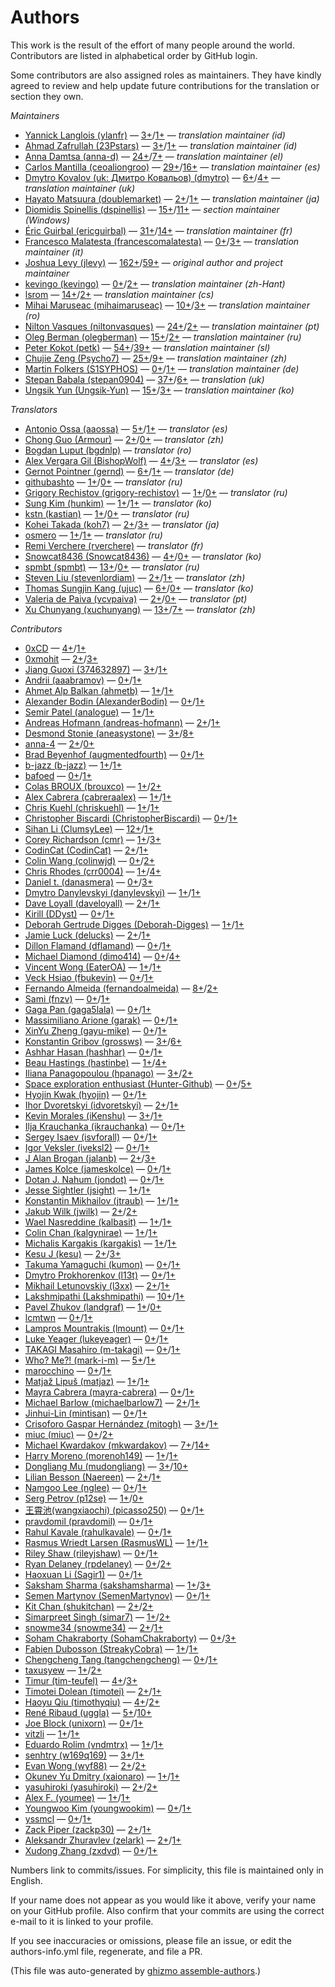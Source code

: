 # Authors

This work is the result of the effort of many people around the world.
Contributors are listed in alphabetical order by GitHub login.

Some contributors are also assigned roles as maintainers.
They have kindly agreed to review and help update future contributions for the translation or section they own.



*Maintainers*

* [Yannick Langlois (ylanfr)](https://github.com/ylanfr) — [3+](https://github.com/jlevy/the-art-of-command-line/commits?author=23Pstars)/[1+](https://github.com/jlevy/the-art-of-command-line/issues?q=author%3Aylanfr) — _translation maintainer (id)_
* [Ahmad Zafrullah (23Pstars)](https://github.com/23Pstars) — [3+](https://github.com/jlevy/the-art-of-command-line/commits?author=23Pstars)/[1+](https://github.com/jlevy/the-art-of-command-line/issues?q=author%3A23Pstars) — _translation maintainer (id)_
* [Anna Damtsa (anna-d)](https://github.com/anna-d) — [24+](https://github.com/jlevy/the-art-of-command-line/commits?author=anna-d)/[7+](https://github.com/jlevy/the-art-of-command-line/issues?q=author%3Aanna-d) — _translation maintainer (el)_
* [Carlos Mantilla (ceoaliongroo)](https://github.com/ceoaliongroo) — [29+](https://github.com/jlevy/the-art-of-command-line/commits?author=ceoaliongroo)/[16+](https://github.com/jlevy/the-art-of-command-line/issues?q=author%3Aceoaliongroo) — _translation maintainer (es)_
* [Dmytro Kovalov (uk: Дмитро Ковальов) (dmytro)](https://github.com/dmytro) — [6+](https://github.com/jlevy/the-art-of-command-line/commits?author=dmytro)/[4+](https://github.com/jlevy/the-art-of-command-line/issues?q=author%3Admytro) — _translation maintainer (uk)_
* [Hayato Matsuura (doublemarket)](https://github.com/doublemarket) — [2+](https://github.com/jlevy/the-art-of-command-line/commits?author=doublemarket)/[1+](https://github.com/jlevy/the-art-of-command-line/issues?q=author%3Adoublemarket) — _translation maintainer (ja)_
* [Diomidis Spinellis (dspinellis)](https://github.com/dspinellis) — [15+](https://github.com/jlevy/the-art-of-command-line/commits?author=dspinellis)/[11+](https://github.com/jlevy/the-art-of-command-line/issues?q=author%3Adspinellis) — _section maintainer (Windows)_
* [Éric Guirbal (ericguirbal)](https://github.com/ericguirbal) — [31+](https://github.com/jlevy/the-art-of-command-line/commits?author=ericguirbal)/[14+](https://github.com/jlevy/the-art-of-command-line/issues?q=author%3Aericguirbal) — _translation maintainer (fr)_
* [Francesco Malatesta (francescomalatesta)](https://github.com/francescomalatesta) — [0+](https://github.com/jlevy/the-art-of-command-line/commits?author=francescomalatesta)/[3+](https://github.com/jlevy/the-art-of-command-line/issues?q=author%3Afrancescomalatesta) — _translation maintainer (it)_
* [Joshua Levy (jlevy)](https://github.com/jlevy) — [162+](https://github.com/jlevy/the-art-of-command-line/commits?author=jlevy)/[59+](https://github.com/jlevy/the-art-of-command-line/issues?q=author%3Ajlevy) — _original author and project maintainer_
* [kevingo (kevingo)](https://github.com/kevingo) — [0+](https://github.com/jlevy/the-art-of-command-line/commits?author=kevingo)/[2+](https://github.com/jlevy/the-art-of-command-line/issues?q=author%3Akevingo) — _translation maintainer (zh-Hant)_
* [lsrom](https://github.com/lsrom) — [14+](https://github.com/jlevy/the-art-of-command-line/commits?author=lsrom)/[2+](https://github.com/jlevy/the-art-of-command-line/issues?q=author%3Alsrom) — _translation maintainer (cs)_
* [Mihai Maruseac (mihaimaruseac)](https://github.com/mihaimaruseac) — [10+](https://github.com/jlevy/the-art-of-command-line/commits?author=mihaimaruseac)/[3+](https://github.com/jlevy/the-art-of-command-line/issues?q=author%3Amihaimaruseac) — _translation maintainer (ro)_
* [Nilton Vasques (niltonvasques)](https://github.com/niltonvasques) — [24+](https://github.com/jlevy/the-art-of-command-line/commits?author=niltonvasques)/[2+](https://github.com/jlevy/the-art-of-command-line/issues?q=author%3Aniltonvasques) — _translation maintainer (pt)_
* [Oleg Berman (olegberman)](https://github.com/olegberman) — [15+](https://github.com/jlevy/the-art-of-command-line/commits?author=olegberman)/[2+](https://github.com/jlevy/the-art-of-command-line/issues?q=author%3Aolegberman) — _translation maintainer (ru)_
* [Peter Kokot (petk)](https://github.com/petk) — [54+](https://github.com/jlevy/the-art-of-command-line/commits?author=petk)/[39+](https://github.com/jlevy/the-art-of-command-line/issues?q=author%3Apetk) — _translation maintainer (sl)_
* [Chujie Zeng (Psycho7)](https://github.com/Psycho7) — [25+](https://github.com/jlevy/the-art-of-command-line/commits?author=Psycho7)/[9+](https://github.com/jlevy/the-art-of-command-line/issues?q=author%3APsycho7) — _translation maintainer (zh)_
* [Martin Folkers (S1SYPHOS)](https://github.com/S1SYPHOS) — [0+](https://github.com/jlevy/the-art-of-command-line/commits?author=S1SYPHOS)/[1+](https://github.com/jlevy/the-art-of-command-line/issues?q=author%3AS1SYPHOS) — _translation maintainer (de)_
* [Stepan Babala (stepan0904)](https://github.com/stepan0904) — [37+](https://github.com/jlevy/the-art-of-command-line/commits?author=stepan0904)/[6+](https://github.com/jlevy/the-art-of-command-line/issues?q=author%3Astepan0904) — _translation (uk)_
* [Ungsik Yun (Ungsik-Yun)](https://github.com/Ungsik-Yun) — [15+](https://github.com/jlevy/the-art-of-command-line/commits?author=Ungsik-Yun)/[3+](https://github.com/jlevy/the-art-of-command-line/issues?q=author%3AUngsik-Yun) — _translation maintainer (ko)_

*Translators*

* [Antonio Ossa (aaossa)](https://github.com/aaossa) — [5+](https://github.com/jlevy/the-art-of-command-line/commits?author=aaossa)/[1+](https://github.com/jlevy/the-art-of-command-line/issues?q=author%3Aaaossa) — _translator (es)_
* [Chong Guo (Armour)](https://github.com/Armour) — [2+](https://github.com/jlevy/the-art-of-command-line/commits?author=Armour)/[0+](https://github.com/jlevy/the-art-of-command-line/issues?q=author%3AArmour) — _translator (zh)_
* [Bogdan Luput (bgdnlp)](https://github.com/bgdnlp) — _translator (ro)_
* [Alex Vergara Gil (BishopWolf)](https://github.com/BishopWolf) — [4+](https://github.com/jlevy/the-art-of-command-line/commits?author=BishopWolf)/[3+](https://github.com/jlevy/the-art-of-command-line/issues?q=author%3ABishopWolf) — _translator (es)_
* [Gernot Pointner (gernd)](https://github.com/gernd) — [6+](https://github.com/jlevy/the-art-of-command-line/commits?author=gernd)/[1+](https://github.com/jlevy/the-art-of-command-line/issues?q=author%3Agernd) — _translator (de)_
* [githubashto](https://github.com/githubashto) — [1+](https://github.com/jlevy/the-art-of-command-line/commits?author=githubashto)/[0+](https://github.com/jlevy/the-art-of-command-line/issues?q=author%3Agithubashto) — _translator (ru)_
* [Grigory Rechistov (grigory-rechistov)](https://github.com/grigory-rechistov) — [1+](https://github.com/jlevy/the-art-of-command-line/commits?author=grigory-rechistov)/[0+](https://github.com/jlevy/the-art-of-command-line/issues?q=author%3Agrigory-rechistov) — _translator (ru)_
* [Sung Kim (hunkim)](https://github.com/hunkim) — [1+](https://github.com/jlevy/the-art-of-command-line/commits?author=hunkim)/[1+](https://github.com/jlevy/the-art-of-command-line/issues?q=author%3Ahunkim) — _translator (ko)_
* [kstn (kastian)](https://github.com/kastian) — [1+](https://github.com/jlevy/the-art-of-command-line/commits?author=kastian)/[0+](https://github.com/jlevy/the-art-of-command-line/issues?q=author%3Akastian) — _translator (ru)_
* [Kohei Takada (koh7)](https://github.com/koh7) — [2+](https://github.com/jlevy/the-art-of-command-line/commits?author=koh7)/[3+](https://github.com/jlevy/the-art-of-command-line/issues?q=author%3Akoh7) — _translator (ja)_
* [osmero](https://github.com/osmero) — [1+](https://github.com/jlevy/the-art-of-command-line/commits?author=osmero)/[1+](https://github.com/jlevy/the-art-of-command-line/issues?q=author%3Aosmero) — _translator (ru)_
* [Remi Verchere (rverchere)](https://github.com/rverchere) — _translator (fr)_
* [Snowcat8436 (Snowcat8436)](https://github.com/Snowcat8436) — [4+](https://github.com/jlevy/the-art-of-command-line/commits?author=Snowcat8436)/[0+](https://github.com/jlevy/the-art-of-command-line/issues?q=author%3ASnowcat8436) — _translator (ko)_
* [spmbt (spmbt)](https://github.com/spmbt) — [13+](https://github.com/jlevy/the-art-of-command-line/commits?author=spmbt)/[0+](https://github.com/jlevy/the-art-of-command-line/issues?q=author%3Aspmbt) — _translator (ru)_
* [Steven Liu (stevenlordiam)](https://github.com/stevenlordiam) — [2+](https://github.com/jlevy/the-art-of-command-line/commits?author=stevenlordiam)/[1+](https://github.com/jlevy/the-art-of-command-line/issues?q=author%3Astevenlordiam) — _translator (zh)_
* [Thomas Sungjin Kang (ujuc)](https://github.com/ujuc) — [6+](https://github.com/jlevy/the-art-of-command-line/commits?author=ujuc)/[0+](https://github.com/jlevy/the-art-of-command-line/issues?q=author%3Aujuc) — _translator (ko)_
* [Valeria de Paiva (vcvpaiva)](https://github.com/vcvpaiva) — [2+](https://github.com/jlevy/the-art-of-command-line/commits?author=vcvpaiva)/[0+](https://github.com/jlevy/the-art-of-command-line/issues?q=author%3Avcvpaiva) — _translator (pt)_
* [Xu Chunyang (xuchunyang)](https://github.com/xuchunyang) — [13+](https://github.com/jlevy/the-art-of-command-line/commits?author=xuchunyang)/[7+](https://github.com/jlevy/the-art-of-command-line/issues?q=author%3Axuchunyang) — _translator (zh)_

*Contributors*

* [0xCD](https://github.com/0xCD) — [4+](https://github.com/jlevy/the-art-of-command-line/commits?author=0xCD)/[1+](https://github.com/jlevy/the-art-of-command-line/issues?q=author%3A0xCD)
* [0xmohit](https://github.com/0xmohit) — [2+](https://github.com/jlevy/the-art-of-command-line/commits?author=0xmohit)/[3+](https://github.com/jlevy/the-art-of-command-line/issues?q=author%3A0xmohit)
* [Jiang Guoxi (374632897)](https://github.com/374632897) — [3+](https://github.com/jlevy/the-art-of-command-line/commits?author=374632897)/[1+](https://github.com/jlevy/the-art-of-command-line/issues?q=author%3A374632897)
* [Andrii (aaabramov)](https://github.com/aaabramov) — [0+](https://github.com/jlevy/the-art-of-command-line/commits?author=aaabramov)/[1+](https://github.com/jlevy/the-art-of-command-line/issues?q=author%3Aaaabramov)
* [Ahmet Alp Balkan (ahmetb)](https://github.com/ahmetb) — [1+](https://github.com/jlevy/the-art-of-command-line/commits?author=ahmetb)/[1+](https://github.com/jlevy/the-art-of-command-line/issues?q=author%3Aahmetb)
* [Alexander Bodin (AlexanderBodin)](https://github.com/AlexanderBodin) — [0+](https://github.com/jlevy/the-art-of-command-line/commits?author=AlexanderBodin)/[1+](https://github.com/jlevy/the-art-of-command-line/issues?q=author%3AAlexanderBodin)
* [Semir Patel (analogue)](https://github.com/analogue) — [1+](https://github.com/jlevy/the-art-of-command-line/commits?author=analogue)/[1+](https://github.com/jlevy/the-art-of-command-line/issues?q=author%3Aanalogue)
* [Andreas Hofmann (andreas-hofmann)](https://github.com/andreas-hofmann) — [2+](https://github.com/jlevy/the-art-of-command-line/commits?author=andreas-hofmann)/[1+](https://github.com/jlevy/the-art-of-command-line/issues?q=author%3Aandreas-hofmann)
* [Desmond Stonie (aneasystone)](https://github.com/aneasystone) — [3+](https://github.com/jlevy/the-art-of-command-line/commits?author=aneasystone)/[8+](https://github.com/jlevy/the-art-of-command-line/issues?q=author%3Aaneasystone)
* [anna-4](https://github.com/anna-4) — [2+](https://github.com/jlevy/the-art-of-command-line/commits?author=anna-4)/[0+](https://github.com/jlevy/the-art-of-command-line/issues?q=author%3Aanna-4)
* [Brad Beyenhof (augmentedfourth)](https://github.com/augmentedfourth) — [0+](https://github.com/jlevy/the-art-of-command-line/commits?author=augmentedfourth)/[1+](https://github.com/jlevy/the-art-of-command-line/issues?q=author%3Aaugmentedfourth)
* [b-jazz (b-jazz)](https://github.com/b-jazz) — [1+](https://github.com/jlevy/the-art-of-command-line/commits?author=b-jazz)/[1+](https://github.com/jlevy/the-art-of-command-line/issues?q=author%3Ab-jazz)
* [bafoed](https://github.com/bafoed) — [0+](https://github.com/jlevy/the-art-of-command-line/commits?author=bafoed)/[1+](https://github.com/jlevy/the-art-of-command-line/issues?q=author%3Abafoed)
* [Colas BROUX (brouxco)](https://github.com/brouxco) — [1+](https://github.com/jlevy/the-art-of-command-line/commits?author=brouxco)/[2+](https://github.com/jlevy/the-art-of-command-line/issues?q=author%3Abrouxco)
* [Alex Cabrera (cabreraalex)](https://github.com/cabreraalex) — [1+](https://github.com/jlevy/the-art-of-command-line/commits?author=cabreraalex)/[1+](https://github.com/jlevy/the-art-of-command-line/issues?q=author%3Acabreraalex)
* [Chris Kuehl (chriskuehl)](https://github.com/chriskuehl) — [1+](https://github.com/jlevy/the-art-of-command-line/commits?author=chriskuehl)/[1+](https://github.com/jlevy/the-art-of-command-line/issues?q=author%3Achriskuehl)
* [Christopher Biscardi (ChristopherBiscardi)](https://github.com/ChristopherBiscardi) — [0+](https://github.com/jlevy/the-art-of-command-line/commits?author=ChristopherBiscardi)/[1+](https://github.com/jlevy/the-art-of-command-line/issues?q=author%3AChristopherBiscardi)
* [Sihan Li (ClumsyLee)](https://github.com/ClumsyLee) — [12+](https://github.com/jlevy/the-art-of-command-line/commits?author=ClumsyLee)/[1+](https://github.com/jlevy/the-art-of-command-line/issues?q=author%3AClumsyLee)
* [Corey Richardson (cmr)](https://github.com/cmr) — [1+](https://github.com/jlevy/the-art-of-command-line/commits?author=cmr)/[3+](https://github.com/jlevy/the-art-of-command-line/issues?q=author%3Acmr)
* [CodinCat (CodinCat)](https://github.com/CodinCat) — [2+](https://github.com/jlevy/the-art-of-command-line/commits?author=CodinCat)/[1+](https://github.com/jlevy/the-art-of-command-line/issues?q=author%3ACodinCat)
* [Colin Wang (colinwjd)](https://github.com/colinwjd) — [0+](https://github.com/jlevy/the-art-of-command-line/commits?author=colinwjd)/[2+](https://github.com/jlevy/the-art-of-command-line/issues?q=author%3Acolinwjd)
* [Chris Rhodes (crr0004)](https://github.com/crr0004) — [1+](https://github.com/jlevy/the-art-of-command-line/commits?author=crr0004)/[4+](https://github.com/jlevy/the-art-of-command-line/issues?q=author%3Acrr0004)
* [Daniel t. (danasmera)](https://github.com/danasmera) — [0+](https://github.com/jlevy/the-art-of-command-line/commits?author=danasmera)/[3+](https://github.com/jlevy/the-art-of-command-line/issues?q=author%3Adanasmera)
* [Dmytro Danylevskyi (danylevskyi)](https://github.com/danylevskyi) — [1+](https://github.com/jlevy/the-art-of-command-line/commits?author=danylevskyi)/[1+](https://github.com/jlevy/the-art-of-command-line/issues?q=author%3Adanylevskyi)
* [Dave Loyall (daveloyall)](https://github.com/daveloyall) — [2+](https://github.com/jlevy/the-art-of-command-line/commits?author=daveloyall)/[1+](https://github.com/jlevy/the-art-of-command-line/issues?q=author%3Adaveloyall)
* [Kirill (DDyst)](https://github.com/DDyst) — [0+](https://github.com/jlevy/the-art-of-command-line/commits?author=DDyst)/[1+](https://github.com/jlevy/the-art-of-command-line/issues?q=author%3ADDyst)
* [Deborah Gertrude Digges (Deborah-Digges)](https://github.com/Deborah-Digges) — [1+](https://github.com/jlevy/the-art-of-command-line/commits?author=Deborah-Digges)/[1+](https://github.com/jlevy/the-art-of-command-line/issues?q=author%3ADeborah-Digges)
* [Jamie Luck (delucks)](https://github.com/delucks) — [2+](https://github.com/jlevy/the-art-of-command-line/commits?author=delucks)/[1+](https://github.com/jlevy/the-art-of-command-line/issues?q=author%3Adelucks)
* [Dillon Flamand (dflamand)](https://github.com/dflamand) — [0+](https://github.com/jlevy/the-art-of-command-line/commits?author=dflamand)/[1+](https://github.com/jlevy/the-art-of-command-line/issues?q=author%3Adflamand)
* [Michael Diamond (dimo414)](https://github.com/dimo414) — [0+](https://github.com/jlevy/the-art-of-command-line/commits?author=dimo414)/[4+](https://github.com/jlevy/the-art-of-command-line/issues?q=author%3Adimo414)
* [Vincent Wong (EaterOA)](https://github.com/EaterOA) — [1+](https://github.com/jlevy/the-art-of-command-line/commits?author=EaterOA)/[1+](https://github.com/jlevy/the-art-of-command-line/issues?q=author%3AEaterOA)
* [Veck Hsiao (fbukevin)](https://github.com/fbukevin) — [0+](https://github.com/jlevy/the-art-of-command-line/commits?author=fbukevin)/[1+](https://github.com/jlevy/the-art-of-command-line/issues?q=author%3Afbukevin)
* [Fernando Almeida (fernandoalmeida)](https://github.com/fernandoalmeida) — [8+](https://github.com/jlevy/the-art-of-command-line/commits?author=fernandoalmeida)/[2+](https://github.com/jlevy/the-art-of-command-line/issues?q=author%3Afernandoalmeida)
* [Sami (fnzv)](https://github.com/fnzv) — [0+](https://github.com/jlevy/the-art-of-command-line/commits?author=fnzv)/[1+](https://github.com/jlevy/the-art-of-command-line/issues?q=author%3Afnzv)
* [Gaga Pan (gaga5lala)](https://github.com/gaga5lala) — [0+](https://github.com/jlevy/the-art-of-command-line/commits?author=gaga5lala)/[1+](https://github.com/jlevy/the-art-of-command-line/issues?q=author%3Agaga5lala)
* [Massimiliano Arione (garak)](https://github.com/garak) — [0+](https://github.com/jlevy/the-art-of-command-line/commits?author=garak)/[1+](https://github.com/jlevy/the-art-of-command-line/issues?q=author%3Agarak)
* [XinYu Zheng (gayu-mike)](https://github.com/gayu-mike) — [0+](https://github.com/jlevy/the-art-of-command-line/commits?author=gayu-mike)/[1+](https://github.com/jlevy/the-art-of-command-line/issues?q=author%3Agayu-mike)
* [Konstantin Gribov (grossws)](https://github.com/grossws) — [3+](https://github.com/jlevy/the-art-of-command-line/commits?author=grossws)/[6+](https://github.com/jlevy/the-art-of-command-line/issues?q=author%3Agrossws)
* [Ashhar Hasan (hashhar)](https://github.com/hashhar) — [0+](https://github.com/jlevy/the-art-of-command-line/commits?author=hashhar)/[1+](https://github.com/jlevy/the-art-of-command-line/issues?q=author%3Ahashhar)
* [Beau Hastings (hastinbe)](https://github.com/hastinbe) — [1+](https://github.com/jlevy/the-art-of-command-line/commits?author=hastinbe)/[4+](https://github.com/jlevy/the-art-of-command-line/issues?q=author%3Ahastinbe)
* [Iliana Panagopoulou (hpanago)](https://github.com/hpanago) — [3+](https://github.com/jlevy/the-art-of-command-line/commits?author=hpanago)/[2+](https://github.com/jlevy/the-art-of-command-line/issues?q=author%3Ahpanago)
* [Space exploration enthusiast (Hunter-Github)](https://github.com/Hunter-Github) — [0+](https://github.com/jlevy/the-art-of-command-line/commits?author=Hunter-Github)/[5+](https://github.com/jlevy/the-art-of-command-line/issues?q=author%3AHunter-Github)
* [Hyojin Kwak (hyojin)](https://github.com/hyojin) — [0+](https://github.com/jlevy/the-art-of-command-line/commits?author=hyojin)/[1+](https://github.com/jlevy/the-art-of-command-line/issues?q=author%3Ahyojin)
* [Ihor Dvoretskyi (idvoretskyi)](https://github.com/idvoretskyi) — [2+](https://github.com/jlevy/the-art-of-command-line/commits?author=idvoretskyi)/[1+](https://github.com/jlevy/the-art-of-command-line/issues?q=author%3Aidvoretskyi)
* [Kevin Morales (iKenshu)](https://github.com/iKenshu) — [3+](https://github.com/jlevy/the-art-of-command-line/commits?author=iKenshu)/[1+](https://github.com/jlevy/the-art-of-command-line/issues?q=author%3AiKenshu)
* [Ilja Krauchanka (ikrauchanka)](https://github.com/ikrauchanka) — [0+](https://github.com/jlevy/the-art-of-command-line/commits?author=ikrauchanka)/[1+](https://github.com/jlevy/the-art-of-command-line/issues?q=author%3Aikrauchanka)
* [Sergey Isaev (isvforall)](https://github.com/isvforall) — [0+](https://github.com/jlevy/the-art-of-command-line/commits?author=isvforall)/[1+](https://github.com/jlevy/the-art-of-command-line/issues?q=author%3Aisvforall)
* [Igor Veksler (iveksl2)](https://github.com/iveksl2) — [0+](https://github.com/jlevy/the-art-of-command-line/commits?author=iveksl2)/[1+](https://github.com/jlevy/the-art-of-command-line/issues?q=author%3Aiveksl2)
* [J Alan Brogan (jalanb)](https://github.com/jalanb) — [2+](https://github.com/jlevy/the-art-of-command-line/commits?author=jalanb)/[3+](https://github.com/jlevy/the-art-of-command-line/issues?q=author%3Ajalanb)
* [James Kolce (jameskolce)](https://github.com/jameskolce) — [0+](https://github.com/jlevy/the-art-of-command-line/commits?author=jameskolce)/[1+](https://github.com/jlevy/the-art-of-command-line/issues?q=author%3Ajameskolce)
* [Dotan J. Nahum (jondot)](https://github.com/jondot) — [0+](https://github.com/jlevy/the-art-of-command-line/commits?author=jondot)/[1+](https://github.com/jlevy/the-art-of-command-line/issues?q=author%3Ajondot)
* [Jesse Sightler (jsight)](https://github.com/jsight) — [1+](https://github.com/jlevy/the-art-of-command-line/commits?author=jsight)/[1+](https://github.com/jlevy/the-art-of-command-line/issues?q=author%3Ajsight)
* [Konstantin Mikhailov (jtraub)](https://github.com/jtraub) — [1+](https://github.com/jlevy/the-art-of-command-line/commits?author=jtraub)/[1+](https://github.com/jlevy/the-art-of-command-line/issues?q=author%3Ajtraub)
* [Jakub Wilk (jwilk)](https://github.com/jwilk) — [2+](https://github.com/jlevy/the-art-of-command-line/commits?author=jwilk)/[2+](https://github.com/jlevy/the-art-of-command-line/issues?q=author%3Ajwilk)
* [Wael Nasreddine (kalbasit)](https://github.com/kalbasit) — [1+](https://github.com/jlevy/the-art-of-command-line/commits?author=kalbasit)/[1+](https://github.com/jlevy/the-art-of-command-line/issues?q=author%3Akalbasit)
* [Colin Chan (kalgynirae)](https://github.com/kalgynirae) — [1+](https://github.com/jlevy/the-art-of-command-line/commits?author=kalgynirae)/[1+](https://github.com/jlevy/the-art-of-command-line/issues?q=author%3Akalgynirae)
* [Michalis Kargakis (kargakis)](https://github.com/kargakis) — [1+](https://github.com/jlevy/the-art-of-command-line/commits?author=kargakis)/[1+](https://github.com/jlevy/the-art-of-command-line/issues?q=author%3Akargakis)
* [Kesu J (kesu)](https://github.com/kesu) — [2+](https://github.com/jlevy/the-art-of-command-line/commits?author=kesu)/[3+](https://github.com/jlevy/the-art-of-command-line/issues?q=author%3Akesu)
* [Takuma Yamaguchi (kumon)](https://github.com/kumon) — [0+](https://github.com/jlevy/the-art-of-command-line/commits?author=kumon)/[1+](https://github.com/jlevy/the-art-of-command-line/issues?q=author%3Akumon)
* [Dmytro Prokhorenkov (l13t)](https://github.com/l13t) — [0+](https://github.com/jlevy/the-art-of-command-line/commits?author=l13t)/[1+](https://github.com/jlevy/the-art-of-command-line/issues?q=author%3Al13t)
* [Mikhail Letunovskiy (l3xx)](https://github.com/l3xx) — [2+](https://github.com/jlevy/the-art-of-command-line/commits?author=l3xx)/[1+](https://github.com/jlevy/the-art-of-command-line/issues?q=author%3Al3xx)
* [Lakshmipathi (Lakshmipathi)](https://github.com/Lakshmipathi) — [10+](https://github.com/jlevy/the-art-of-command-line/commits?author=Lakshmipathi)/[1+](https://github.com/jlevy/the-art-of-command-line/issues?q=author%3ALakshmipathi)
* [Pavel Zhukov (landgraf)](https://github.com/landgraf) — [1+](https://github.com/jlevy/the-art-of-command-line/commits?author=landgraf)/[0+](https://github.com/jlevy/the-art-of-command-line/issues?q=author%3Alandgraf)
* [lcmtwn](https://github.com/lcmtwn) — [0+](https://github.com/jlevy/the-art-of-command-line/commits?author=lcmtwn)/[1+](https://github.com/jlevy/the-art-of-command-line/issues?q=author%3Alcmtwn)
* [Lampros Mountrakis (lmount)](https://github.com/lmount) — [0+](https://github.com/jlevy/the-art-of-command-line/commits?author=lmount)/[1+](https://github.com/jlevy/the-art-of-command-line/issues?q=author%3Almount)
* [Luke Yeager (lukeyeager)](https://github.com/lukeyeager) — [0+](https://github.com/jlevy/the-art-of-command-line/commits?author=lukeyeager)/[1+](https://github.com/jlevy/the-art-of-command-line/issues?q=author%3Alukeyeager)
* [TAKAGI Masahiro (m-takagi)](https://github.com/m-takagi) — [0+](https://github.com/jlevy/the-art-of-command-line/commits?author=m-takagi)/[1+](https://github.com/jlevy/the-art-of-command-line/issues?q=author%3Am-takagi)
* [Who? Me?! (mark-i-m)](https://github.com/mark-i-m) — [5+](https://github.com/jlevy/the-art-of-command-line/commits?author=mark-i-m)/[1+](https://github.com/jlevy/the-art-of-command-line/issues?q=author%3Amark-i-m)
* [marocchino](https://github.com/marocchino) — [0+](https://github.com/jlevy/the-art-of-command-line/commits?author=marocchino)/[1+](https://github.com/jlevy/the-art-of-command-line/issues?q=author%3Amarocchino)
* [Matjaž Lipuš (matjaz)](https://github.com/matjaz) — [1+](https://github.com/jlevy/the-art-of-command-line/commits?author=matjaz)/[1+](https://github.com/jlevy/the-art-of-command-line/issues?q=author%3Amatjaz)
* [Mayra Cabrera (mayra-cabrera)](https://github.com/mayra-cabrera) — [0+](https://github.com/jlevy/the-art-of-command-line/commits?author=mayra-cabrera)/[1+](https://github.com/jlevy/the-art-of-command-line/issues?q=author%3Amayra-cabrera)
* [Michael Barlow (michaelbarlow7)](https://github.com/michaelbarlow7) — [2+](https://github.com/jlevy/the-art-of-command-line/commits?author=michaelbarlow7)/[1+](https://github.com/jlevy/the-art-of-command-line/issues?q=author%3Amichaelbarlow7)
* [Jinhui-Lin (mintisan)](https://github.com/mintisan) — [0+](https://github.com/jlevy/the-art-of-command-line/commits?author=mintisan)/[1+](https://github.com/jlevy/the-art-of-command-line/issues?q=author%3Amintisan)
* [Crisoforo Gaspar Hernández (mitogh)](https://github.com/mitogh) — [3+](https://github.com/jlevy/the-art-of-command-line/commits?author=mitogh)/[1+](https://github.com/jlevy/the-art-of-command-line/issues?q=author%3Amitogh)
* [miuc (miuc)](https://github.com/miuc) — [0+](https://github.com/jlevy/the-art-of-command-line/commits?author=miuc)/[2+](https://github.com/jlevy/the-art-of-command-line/issues?q=author%3Amiuc)
* [Michael Kwardakov (mkwardakov)](https://github.com/mkwardakov) — [7+](https://github.com/jlevy/the-art-of-command-line/commits?author=mkwardakov)/[14+](https://github.com/jlevy/the-art-of-command-line/issues?q=author%3Amkwardakov)
* [Harry Moreno (morenoh149)](https://github.com/morenoh149) — [1+](https://github.com/jlevy/the-art-of-command-line/commits?author=morenoh149)/[1+](https://github.com/jlevy/the-art-of-command-line/issues?q=author%3Amorenoh149)
* [Dongliang Mu (mudongliang)](https://github.com/mudongliang) — [3+](https://github.com/jlevy/the-art-of-command-line/commits?author=mudongliang)/[10+](https://github.com/jlevy/the-art-of-command-line/issues?q=author%3Amudongliang)
* [Lilian Besson (Naereen)](https://github.com/Naereen) — [2+](https://github.com/jlevy/the-art-of-command-line/commits?author=Naereen)/[1+](https://github.com/jlevy/the-art-of-command-line/issues?q=author%3ANaereen)
* [Namgoo Lee (nglee)](https://github.com/nglee) — [0+](https://github.com/jlevy/the-art-of-command-line/commits?author=nglee)/[1+](https://github.com/jlevy/the-art-of-command-line/issues?q=author%3Anglee)
* [Serg Petrov (p12se)](https://github.com/p12se) — [1+](https://github.com/jlevy/the-art-of-command-line/commits?author=p12se)/[0+](https://github.com/jlevy/the-art-of-command-line/issues?q=author%3Ap12se)
* [王霄池(wangxiaochi) (picasso250)](https://github.com/picasso250) — [0+](https://github.com/jlevy/the-art-of-command-line/commits?author=picasso250)/[1+](https://github.com/jlevy/the-art-of-command-line/issues?q=author%3Apicasso250)
* [pravdomil (pravdomil)](https://github.com/pravdomil) — [0+](https://github.com/jlevy/the-art-of-command-line/commits?author=pravdomil)/[1+](https://github.com/jlevy/the-art-of-command-line/issues?q=author%3Apravdomil)
* [Rahul Kavale (rahulkavale)](https://github.com/rahulkavale) — [0+](https://github.com/jlevy/the-art-of-command-line/commits?author=rahulkavale)/[1+](https://github.com/jlevy/the-art-of-command-line/issues?q=author%3Arahulkavale)
* [Rasmus Wriedt Larsen (RasmusWL)](https://github.com/RasmusWL) — [1+](https://github.com/jlevy/the-art-of-command-line/commits?author=RasmusWL)/[1+](https://github.com/jlevy/the-art-of-command-line/issues?q=author%3ARasmusWL)
* [Riley Shaw (rileyjshaw)](https://github.com/rileyjshaw) — [0+](https://github.com/jlevy/the-art-of-command-line/commits?author=rileyjshaw)/[1+](https://github.com/jlevy/the-art-of-command-line/issues?q=author%3Arileyjshaw)
* [Ryan Delaney (rpdelaney)](https://github.com/rpdelaney) — [0+](https://github.com/jlevy/the-art-of-command-line/commits?author=rpdelaney)/[2+](https://github.com/jlevy/the-art-of-command-line/issues?q=author%3Arpdelaney)
* [Haoxuan Li (Sagir1)](https://github.com/Sagir1) — [0+](https://github.com/jlevy/the-art-of-command-line/commits?author=Sagir1)/[1+](https://github.com/jlevy/the-art-of-command-line/issues?q=author%3ASagir1)
* [Saksham Sharma (sakshamsharma)](https://github.com/sakshamsharma) — [1+](https://github.com/jlevy/the-art-of-command-line/commits?author=sakshamsharma)/[3+](https://github.com/jlevy/the-art-of-command-line/issues?q=author%3Asakshamsharma)
* [Semen Martynov (SemenMartynov)](https://github.com/SemenMartynov) — [0+](https://github.com/jlevy/the-art-of-command-line/commits?author=SemenMartynov)/[1+](https://github.com/jlevy/the-art-of-command-line/issues?q=author%3ASemenMartynov)
* [Kit Chan (shukitchan)](https://github.com/shukitchan) — [2+](https://github.com/jlevy/the-art-of-command-line/commits?author=shukitchan)/[2+](https://github.com/jlevy/the-art-of-command-line/issues?q=author%3Ashukitchan)
* [Simarpreet Singh (simar7)](https://github.com/simar7) — [1+](https://github.com/jlevy/the-art-of-command-line/commits?author=simar7)/[2+](https://github.com/jlevy/the-art-of-command-line/issues?q=author%3Asimar7)
* [snowme34 (snowme34)](https://github.com/snowme34) — [2+](https://github.com/jlevy/the-art-of-command-line/commits?author=snowme34)/[1+](https://github.com/jlevy/the-art-of-command-line/issues?q=author%3Asnowme34)
* [Soham Chakraborty (SohamChakraborty)](https://github.com/SohamChakraborty) — [0+](https://github.com/jlevy/the-art-of-command-line/commits?author=SohamChakraborty)/[3+](https://github.com/jlevy/the-art-of-command-line/issues?q=author%3ASohamChakraborty)
* [Fabien Dubosson (StreakyCobra)](https://github.com/StreakyCobra) — [1+](https://github.com/jlevy/the-art-of-command-line/commits?author=StreakyCobra)/[1+](https://github.com/jlevy/the-art-of-command-line/issues?q=author%3AStreakyCobra)
* [Chengcheng Tang (tangchengcheng)](https://github.com/tangchengcheng) — [0+](https://github.com/jlevy/the-art-of-command-line/commits?author=tangchengcheng)/[1+](https://github.com/jlevy/the-art-of-command-line/issues?q=author%3Atangchengcheng)
* [taxusyew](https://github.com/taxusyew) — [1+](https://github.com/jlevy/the-art-of-command-line/commits?author=taxusyew)/[2+](https://github.com/jlevy/the-art-of-command-line/issues?q=author%3Ataxusyew)
* [Timur (tim-teufel)](https://github.com/tim-teufel) — [4+](https://github.com/jlevy/the-art-of-command-line/commits?author=tim-teufel)/[3+](https://github.com/jlevy/the-art-of-command-line/issues?q=author%3Atim-teufel)
* [Timotei Dolean (timotei)](https://github.com/timotei) — [2+](https://github.com/jlevy/the-art-of-command-line/commits?author=timotei)/[1+](https://github.com/jlevy/the-art-of-command-line/issues?q=author%3Atimotei)
* [Haoyu Qiu (timothyqiu)](https://github.com/timothyqiu) — [4+](https://github.com/jlevy/the-art-of-command-line/commits?author=timothyqiu)/[2+](https://github.com/jlevy/the-art-of-command-line/issues?q=author%3Atimothyqiu)
* [René Ribaud (uggla)](https://github.com/uggla) — [5+](https://github.com/jlevy/the-art-of-command-line/commits?author=uggla)/[10+](https://github.com/jlevy/the-art-of-command-line/issues?q=author%3Auggla)
* [Joe Block (unixorn)](https://github.com/unixorn) — [0+](https://github.com/jlevy/the-art-of-command-line/commits?author=unixorn)/[1+](https://github.com/jlevy/the-art-of-command-line/issues?q=author%3Aunixorn)
* [vitzli](https://github.com/vitzli) — [1+](https://github.com/jlevy/the-art-of-command-line/commits?author=vitzli)/[1+](https://github.com/jlevy/the-art-of-command-line/issues?q=author%3Avitzli)
* [Eduardo Rolim (vndmtrx)](https://github.com/vndmtrx) — [1+](https://github.com/jlevy/the-art-of-command-line/commits?author=vndmtrx)/[1+](https://github.com/jlevy/the-art-of-command-line/issues?q=author%3Avndmtrx)
* [senhtry (w169q169)](https://github.com/w169q169) — [3+](https://github.com/jlevy/the-art-of-command-line/commits?author=w169q169)/[1+](https://github.com/jlevy/the-art-of-command-line/issues?q=author%3Aw169q169)
* [Evan Wong (wyf88)](https://github.com/wyf88) — [2+](https://github.com/jlevy/the-art-of-command-line/commits?author=wyf88)/[2+](https://github.com/jlevy/the-art-of-command-line/issues?q=author%3Awyf88)
* [Okunev Yu Dmitry (xaionaro)](https://github.com/xaionaro) — [1+](https://github.com/jlevy/the-art-of-command-line/commits?author=xaionaro)/[1+](https://github.com/jlevy/the-art-of-command-line/issues?q=author%3Axaionaro)
* [yasuhiroki (yasuhiroki)](https://github.com/yasuhiroki) — [2+](https://github.com/jlevy/the-art-of-command-line/commits?author=yasuhiroki)/[2+](https://github.com/jlevy/the-art-of-command-line/issues?q=author%3Ayasuhiroki)
* [Alex F. (youmee)](https://github.com/youmee) — [1+](https://github.com/jlevy/the-art-of-command-line/commits?author=youmee)/[1+](https://github.com/jlevy/the-art-of-command-line/issues?q=author%3Ayoumee)
* [Youngwoo Kim (youngwookim)](https://github.com/youngwookim) — [0+](https://github.com/jlevy/the-art-of-command-line/commits?author=youngwookim)/[1+](https://github.com/jlevy/the-art-of-command-line/issues?q=author%3Ayoungwookim)
* [yssmcl](https://github.com/yssmcl) — [0+](https://github.com/jlevy/the-art-of-command-line/commits?author=yssmcl)/[1+](https://github.com/jlevy/the-art-of-command-line/issues?q=author%3Ayssmcl)
* [Zack Piper (zackp30)](https://github.com/zackp30) — [2+](https://github.com/jlevy/the-art-of-command-line/commits?author=zackp30)/[1+](https://github.com/jlevy/the-art-of-command-line/issues?q=author%3Azackp30)
* [Aleksandr Zhuravlev (zelark)](https://github.com/zelark) — [2+](https://github.com/jlevy/the-art-of-command-line/commits?author=zelark)/[1+](https://github.com/jlevy/the-art-of-command-line/issues?q=author%3Azelark)
* [Xudong Zhang (zxdvd)](https://github.com/zxdvd) — [0+](https://github.com/jlevy/the-art-of-command-line/commits?author=zxdvd)/[1+](https://github.com/jlevy/the-art-of-command-line/issues?q=author%3Azxdvd)

Numbers link to commits/issues.
For simplicity, this file is maintained only in English.

If your name does not appear as you would like it above, verify your name on your GitHub profile.
Also confirm that your commits are using the correct e-mail to it is linked to your profile.

If you see inaccuracies or omissions, please file an issue, or edit the authors-info.yml file, regenerate, and file a PR.



(This file was auto-generated by [ghizmo assemble-authors](https://github.com/jlevy/ghizmo).)
